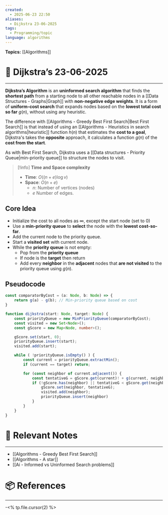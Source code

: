 ```yaml
---
created:
  - 2025-06-23 22:50
aliases:
  - Dijkstra 23-06-2025
tags:
  - Programming/topic
language: algorithms
---
```


**Topics:** [[Algorithms]]

# 📃 Dijkstra’s 23-06-2025

---
**Dijkstra’s Algorithm** is an **uninformed search algorithm** that finds the **shortest path** from a starting node to all other reachable nodes in a [[Data Structures - Graphs|Graph]] with **non-negative edge weights**. It is a form of **uniform-cost search** that expands nodes based on the **lowest total cost so far** $g(n)$, without using any heuristic.

The difference with [[Algorithms - Greedy Best First Search|Best First Search]] is that instead of using an [[Algorithms - Heuristics in search algorithms|heuristic]] function $h(n)$ that estimates the **cost to a goal**, Dijkstra's takes the **opposite** approach, it calculates a function $g(n)$ of the **cost from the start**.

As with Best First Search, Dijkstra uses a [[Data structures - Priority Queue|min-priority queue]] to structure the nodes to visit.

> [!info] **Time and Space complexity**
> - **Time**: $O((n + e) \log {v})$
> - **Space**: $O(n + e)$
>     - $n$: Number of vertices (nodes)
>     - $e$ Number of edges.
## Core Idea
- Initialize the cost to all nodes as ∞, except the start node (set to 0)
- Use a **min-priority queue** to **select** the node with the **lowest cost-so-far**.
- Add the current node to the priority queue.
- Start a **visited set** with current node.
- While the **priority queue** is not empty:
    - Pop from the **priority queue**
    - If node is the **target** then return
    - Add every **neighbor** in the **adjacent** nodes that **are not visited** to the priority queue using $g(n)$.

## Pseudocode
```ts
const comparatorByCost = (a: Node, b: Node) => {
    return g(a) - g(b); // Min-priority queue based on cost
}

function dijkstra(start: Node, target: Node) {
    const priorityQueue = new MinPriorityQueue(comparatorByCost);
    const visited = new Set<Node>();
    const gScore = new Map<Node, number>();

    gScore.set(start, 0);
    priorityQueue.insert(start);
    visited.add(start);

    while ( !priorityQueue.isEmpty() ) {
        const current = priorityQueue.extractMin();
        if (current == target) return;

        for (const neighbor of current.adjacent()) {
            const tentativeG = gScore.get(current)! + g(current, neighbor)
            if (!gScore.has(neighbor) || tentativeG < gScore.get(neighbor)) {
                gScore.set(neighbor, tentativeG);
                visited.add(neighbor);
                priorityQueue.insert(neighbor)
            }
        }
    }
}
```

# 🔗 Relevant Notes

---
- [[Algorithms - Greedy Best First Search]]
- [[Algorithms - A star]]
- [[Ai - Informed vs Uninformed Search problems]]
# 📦 References

---

-<% tp.file.cursor(2) %>
